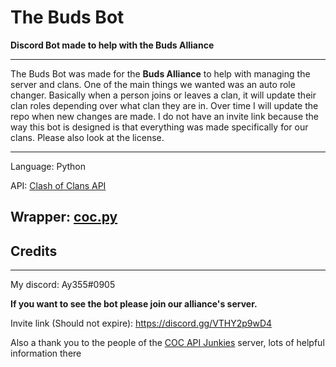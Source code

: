 # The Buds Bot

**Discord Bot made to help with the Buds Alliance**


---
The Buds Bot was made for the **Buds Alliance** to help with managing the server and clans. One of the main things we wanted was an auto role changer. Basically when a person joins or leaves a clan, it will update their clan roles depending over what clan they are in. Over time I will update the repo when new changes are made. I do not have an invite link because the way this bot is designed is that everything was made specifically for our clans. Please also look at the license.


---
Language: Python

API: [Clash of Clans API](https://developer.clashofclans.com/#/)

Wrapper: [coc.py](https://github.com/mathsman5133/coc.py)
---
## Credits

---
My discord: Ay355#0905

**If you want to see the bot please join our alliance's server.**

Invite link (Should not expire): https://discord.gg/VTHY2p9wD4


Also a thank you to the people of the [COC API Junkies](https://discord.gg/Eaja7gJ) server, lots of helpful information there


